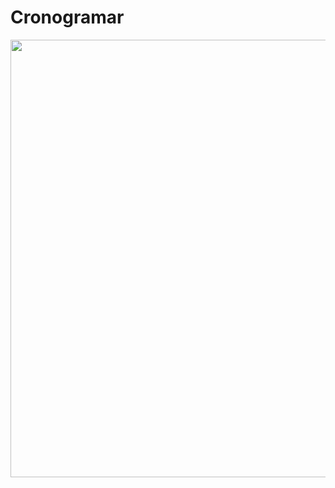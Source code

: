 # Cronogramar
<div align="center">
<img src="https://github.com/Allan-Souza13/Cronogramar/assets/77082266/9b773faf-e3ff-4702-9510-114826bae9eb" width="700px" />
</div>
